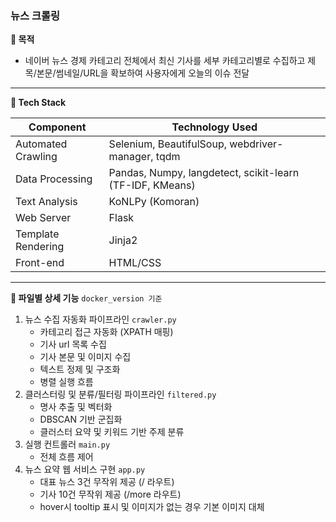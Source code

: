 ### 뉴스 크롤링

**🔎 목적**

- 네이버 뉴스 경제 카테고리 전체에서 최신 기사를 세부 카테고리별로 수집하고 제목/본문/썸네일/URL을 확보하여 사용자에게 오늘의 이슈 전달

---

**📍 Tech Stack**

| Component | Technology Used |
| --- | ----- |
| Automated Crawling | Selenium, BeautifulSoup, webdriver-manager, tqdm |
| Data Processing | Pandas, Numpy, langdetect, scikit-learn (TF-IDF, KMeans) |
| Text Analysis | KoNLPy (Komoran) |
| Web Server | Flask |
| Template Rendering | Jinja2 |
| Front-end | HTML/CSS |

---

**🔁 파일별 상세 기능**   `docker_version 기준`
1. 뉴스 수집 자동화 파이프라인  `crawler.py`
      - 카테고리 접근 자동화 (XPATH 매핑)
      - 기사 url 목록 수집
      - 기사 본문 및 이미지 수집
      - 텍스트 정제 및 구조화
      - 병렬 실행 흐름
2. 클러스터링 및 분류/필터링 파이프라인  `filtered.py`
      - 명사 추출 및 벡터화
      - DBSCAN 기반 군집화
      - 클러스터 요약 및 키워드 기반 주제 분류
4. 실행 컨트롤러 `main.py`
      - 전체 흐름 제어
5. 뉴스 요약 웹 서비스 구현  `app.py`
      - 대표 뉴스 3건 무작위 제공 (/ 라우트)
      - 기사 10건 무작위 제공 (/more 라우트)
      - hover시 tooltip 표시 및 이미지가 없는 경우 기본 이미지 대체
